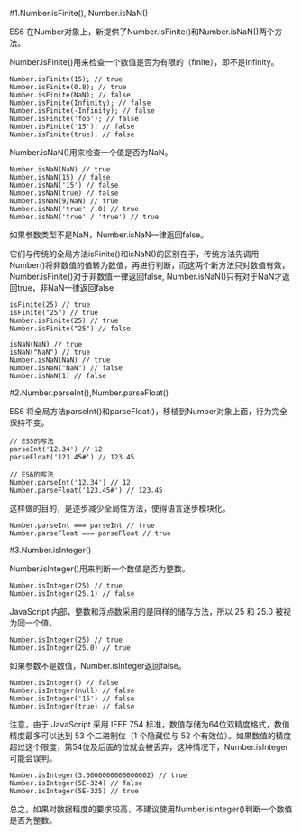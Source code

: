#1.Number.isFinite(), Number.isNaN()

ES6 在Number对象上，新提供了Number.isFinite()和Number.isNaN()两个方法。

Number.isFinite()用来检查一个数值是否为有限的（finite），即不是Infinity。
    
    Number.isFinite(15); // true
    Number.isFinite(0.8); // true
    Number.isFinite(NaN); // false
    Number.isFinite(Infinity); // false
    Number.isFinite(-Infinity); // false
    Number.isFinite('foo'); // false
    Number.isFinite('15'); // false
    Number.isFinite(true); // false

Number.isNaN()用来检查一个值是否为NaN。

    Number.isNaN(NaN) // true
    Number.isNaN(15) // false
    Number.isNaN('15') // false
    Number.isNaN(true) // false
    Number.isNaN(9/NaN) // true
    Number.isNaN('true' / 0) // true
    Number.isNaN('true' / 'true') // true
    
如果参数类型不是NaN，Number.isNaN一律返回false。

它们与传统的全局方法isFinite()和isNaN()的区别在于，传统方法先调用Number()将非数值的值转为数值，再进行判断，而这两个新方法只对数值有效，Number.isFinite()对于非数值一律返回false, Number.isNaN()只有对于NaN才返回true，非NaN一律返回false

    isFinite(25) // true
    isFinite("25") // true
    Number.isFinite(25) // true
    Number.isFinite("25") // false
    
    isNaN(NaN) // true
    isNaN("NaN") // true
    Number.isNaN(NaN) // true
    Number.isNaN("NaN") // false
    Number.isNaN(1) // false
    
#2.Number.parseInt(),Number.parseFloat()

ES6 将全局方法parseInt()和parseFloat()，移植到Number对象上面，行为完全保持不变。

    // ES5的写法
    parseInt('12.34') // 12
    parseFloat('123.45#') // 123.45
    
    // ES6的写法
    Number.parseInt('12.34') // 12
    Number.parseFloat('123.45#') // 123.45
    
这样做的目的，是逐步减少全局性方法，使得语言逐步模块化。
    
    Number.parseInt === parseInt // true
    Number.parseFloat === parseFloat // true
    
#3.Number.isInteger()

Number.isInteger()用来判断一个数值是否为整数。

    Number.isInteger(25) // true
    Number.isInteger(25.1) // false
    
JavaScript 内部，整数和浮点数采用的是同样的储存方法，所以 25 和 25.0 被视为同一个值。

    Number.isInteger(25) // true
    Number.isInteger(25.0) // true
    
如果参数不是数值，Number.isInteger返回false。

    Number.isInteger() // false
    Number.isInteger(null) // false
    Number.isInteger('15') // false
    Number.isInteger(true) // false
    
注意，由于 JavaScript 采用 IEEE 754 标准，数值存储为64位双精度格式，数值精度最多可以达到 53 个二进制位（1 个隐藏位与 52 个有效位）。如果数值的精度超过这个限度，第54位及后面的位就会被丢弃，这种情况下，Number.isInteger可能会误判。

    Number.isInteger(3.0000000000000002) // true    
    Number.isInteger(5E-324) // false
    Number.isInteger(5E-325) // true
    
总之，如果对数据精度的要求较高，不建议使用Number.isInteger()判断一个数值是否为整数。

        
    
          